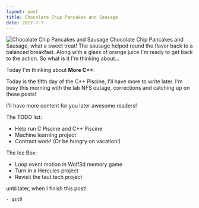 ```yaml
---
layout: post
title: Chocolate Chip Pancakes and Sausage
date: 2017-7-7
---
```

![Chocolate Chip Pancakes and Sausage](http://cerealize.me/images/2017-7-7.jpg)
Chocolate Chip Pancakes and Sausage, what a sweet treat!
The sausage helped round the flavor back to a balanced breakfast.
Along with a glass of orange juice I'm ready to get back to the action.
So what is it I'm thinking about...

Today I'm thinking about **More C++**:

Today is the fifth day of the C++ Piscine, I'll have more to write later.
I'm busy this morning with the lab NFS outage,
corrections and catching up on these posts!

I'll have more content for you later awesome readers!

The TODO list:
* Help run C Piscine and C++ Piscine
* Machine learning project
* Contract work! (Or be hungry on vacation!)

The Ice Box:
* Loop event motion in Wolf3d memory game
* Turn in a Hercules project
* Revisit the taut.tech project

until later, when I finish this post!

`- qst0`
